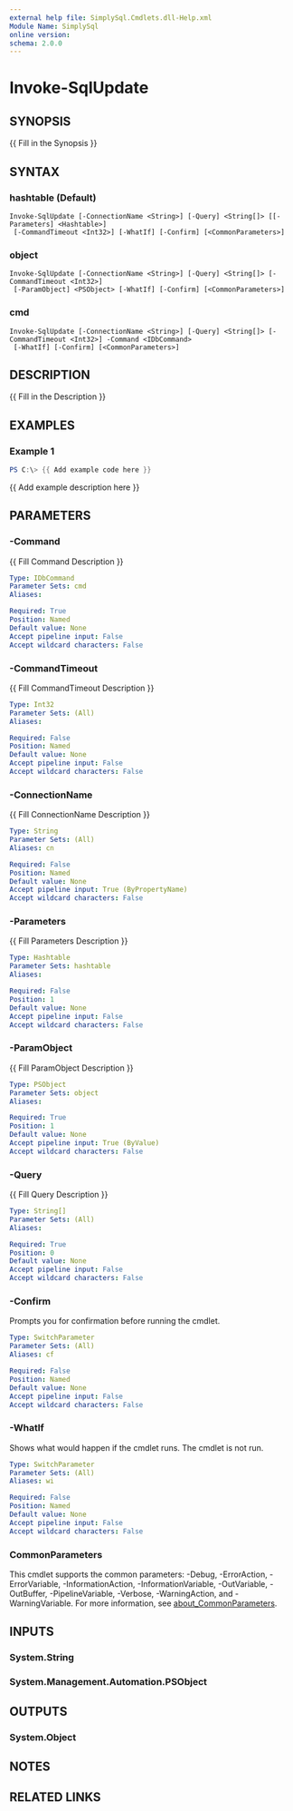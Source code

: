```yaml
---
external help file: SimplySql.Cmdlets.dll-Help.xml
Module Name: SimplySql
online version:
schema: 2.0.0
---
```


# Invoke-SqlUpdate

## SYNOPSIS
{{ Fill in the Synopsis }}

## SYNTAX

### hashtable (Default)
```
Invoke-SqlUpdate [-ConnectionName <String>] [-Query] <String[]> [[-Parameters] <Hashtable>]
 [-CommandTimeout <Int32>] [-WhatIf] [-Confirm] [<CommonParameters>]
```

### object
```
Invoke-SqlUpdate [-ConnectionName <String>] [-Query] <String[]> [-CommandTimeout <Int32>]
 [-ParamObject] <PSObject> [-WhatIf] [-Confirm] [<CommonParameters>]
```

### cmd
```
Invoke-SqlUpdate [-ConnectionName <String>] [-Query] <String[]> [-CommandTimeout <Int32>] -Command <IDbCommand>
 [-WhatIf] [-Confirm] [<CommonParameters>]
```

## DESCRIPTION
{{ Fill in the Description }}

## EXAMPLES

### Example 1
```powershell
PS C:\> {{ Add example code here }}
```

{{ Add example description here }}

## PARAMETERS

### -Command
{{ Fill Command Description }}

```yaml
Type: IDbCommand
Parameter Sets: cmd
Aliases:

Required: True
Position: Named
Default value: None
Accept pipeline input: False
Accept wildcard characters: False
```

### -CommandTimeout
{{ Fill CommandTimeout Description }}

```yaml
Type: Int32
Parameter Sets: (All)
Aliases:

Required: False
Position: Named
Default value: None
Accept pipeline input: False
Accept wildcard characters: False
```

### -ConnectionName
{{ Fill ConnectionName Description }}

```yaml
Type: String
Parameter Sets: (All)
Aliases: cn

Required: False
Position: Named
Default value: None
Accept pipeline input: True (ByPropertyName)
Accept wildcard characters: False
```

### -Parameters
{{ Fill Parameters Description }}

```yaml
Type: Hashtable
Parameter Sets: hashtable
Aliases:

Required: False
Position: 1
Default value: None
Accept pipeline input: False
Accept wildcard characters: False
```

### -ParamObject
{{ Fill ParamObject Description }}

```yaml
Type: PSObject
Parameter Sets: object
Aliases:

Required: True
Position: 1
Default value: None
Accept pipeline input: True (ByValue)
Accept wildcard characters: False
```

### -Query
{{ Fill Query Description }}

```yaml
Type: String[]
Parameter Sets: (All)
Aliases:

Required: True
Position: 0
Default value: None
Accept pipeline input: False
Accept wildcard characters: False
```

### -Confirm
Prompts you for confirmation before running the cmdlet.

```yaml
Type: SwitchParameter
Parameter Sets: (All)
Aliases: cf

Required: False
Position: Named
Default value: None
Accept pipeline input: False
Accept wildcard characters: False
```

### -WhatIf
Shows what would happen if the cmdlet runs.
The cmdlet is not run.

```yaml
Type: SwitchParameter
Parameter Sets: (All)
Aliases: wi

Required: False
Position: Named
Default value: None
Accept pipeline input: False
Accept wildcard characters: False
```

### CommonParameters
This cmdlet supports the common parameters: -Debug, -ErrorAction, -ErrorVariable, -InformationAction, -InformationVariable, -OutVariable, -OutBuffer, -PipelineVariable, -Verbose, -WarningAction, and -WarningVariable. For more information, see [about_CommonParameters](http://go.microsoft.com/fwlink/?LinkID=113216).

## INPUTS

### System.String

### System.Management.Automation.PSObject

## OUTPUTS

### System.Object
## NOTES

## RELATED LINKS
